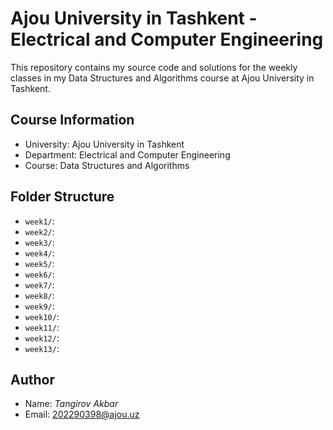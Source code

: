 # Ajou University in Tashkent - Electrical and Computer Engineering
This repository contains my source code and solutions for the weekly classes in my Data Structures and Algorithms course at Ajou University in Tashkent.

## Course Information
- University: Ajou University in Tashkent
- Department: Electrical and Computer Engineering
- Course: Data Structures and Algorithms

## Folder Structure
- `week1/`: 
- `week2/`: 
- `week3/`: 
- `week4/`: 
- `week5/`: 
- `week6/`: 
- `week7/`: 
- `week8/`: 
- `week9/`: 
- `week10/`: 
- `week11/`: 
- `week12/`: 
- `week13/`: 





## Author
- Name: *Tangirov Akbar*
- Email: 202290398@ajou.uz
